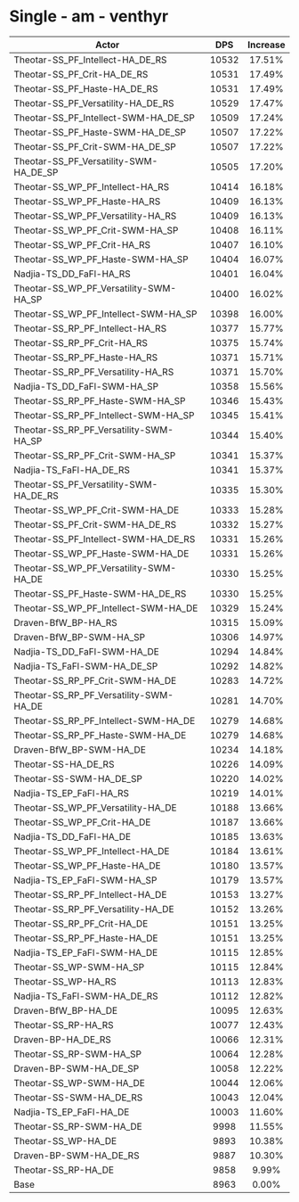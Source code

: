 # Single - am - venthyr
| Actor | DPS | Increase |
|---|:---:|:---:|
|Theotar-SS_PF_Intellect-HA_DE_RS|10532|17.51%|
|Theotar-SS_PF_Crit-HA_DE_RS|10531|17.49%|
|Theotar-SS_PF_Haste-HA_DE_RS|10531|17.49%|
|Theotar-SS_PF_Versatility-HA_DE_RS|10529|17.47%|
|Theotar-SS_PF_Intellect-SWM-HA_DE_SP|10509|17.24%|
|Theotar-SS_PF_Haste-SWM-HA_DE_SP|10507|17.22%|
|Theotar-SS_PF_Crit-SWM-HA_DE_SP|10507|17.22%|
|Theotar-SS_PF_Versatility-SWM-HA_DE_SP|10505|17.20%|
|Theotar-SS_WP_PF_Intellect-HA_RS|10414|16.18%|
|Theotar-SS_WP_PF_Haste-HA_RS|10409|16.13%|
|Theotar-SS_WP_PF_Versatility-HA_RS|10409|16.13%|
|Theotar-SS_WP_PF_Crit-SWM-HA_SP|10408|16.11%|
|Theotar-SS_WP_PF_Crit-HA_RS|10407|16.10%|
|Theotar-SS_WP_PF_Haste-SWM-HA_SP|10404|16.07%|
|Nadjia-TS_DD_FaFl-HA_RS|10401|16.04%|
|Theotar-SS_WP_PF_Versatility-SWM-HA_SP|10400|16.02%|
|Theotar-SS_WP_PF_Intellect-SWM-HA_SP|10398|16.00%|
|Theotar-SS_RP_PF_Intellect-HA_RS|10377|15.77%|
|Theotar-SS_RP_PF_Crit-HA_RS|10375|15.74%|
|Theotar-SS_RP_PF_Haste-HA_RS|10371|15.71%|
|Theotar-SS_RP_PF_Versatility-HA_RS|10371|15.70%|
|Nadjia-TS_DD_FaFl-SWM-HA_SP|10358|15.56%|
|Theotar-SS_RP_PF_Haste-SWM-HA_SP|10346|15.43%|
|Theotar-SS_RP_PF_Intellect-SWM-HA_SP|10345|15.41%|
|Theotar-SS_RP_PF_Versatility-SWM-HA_SP|10344|15.40%|
|Theotar-SS_RP_PF_Crit-SWM-HA_SP|10341|15.37%|
|Nadjia-TS_FaFl-HA_DE_RS|10341|15.37%|
|Theotar-SS_PF_Versatility-SWM-HA_DE_RS|10335|15.30%|
|Theotar-SS_WP_PF_Crit-SWM-HA_DE|10333|15.28%|
|Theotar-SS_PF_Crit-SWM-HA_DE_RS|10332|15.27%|
|Theotar-SS_PF_Intellect-SWM-HA_DE_RS|10331|15.26%|
|Theotar-SS_WP_PF_Haste-SWM-HA_DE|10331|15.26%|
|Theotar-SS_WP_PF_Versatility-SWM-HA_DE|10330|15.25%|
|Theotar-SS_PF_Haste-SWM-HA_DE_RS|10330|15.25%|
|Theotar-SS_WP_PF_Intellect-SWM-HA_DE|10329|15.24%|
|Draven-BfW_BP-HA_RS|10315|15.09%|
|Draven-BfW_BP-SWM-HA_SP|10306|14.97%|
|Nadjia-TS_DD_FaFl-SWM-HA_DE|10294|14.84%|
|Nadjia-TS_FaFl-SWM-HA_DE_SP|10292|14.82%|
|Theotar-SS_RP_PF_Crit-SWM-HA_DE|10283|14.72%|
|Theotar-SS_RP_PF_Versatility-SWM-HA_DE|10281|14.70%|
|Theotar-SS_RP_PF_Intellect-SWM-HA_DE|10279|14.68%|
|Theotar-SS_RP_PF_Haste-SWM-HA_DE|10279|14.68%|
|Draven-BfW_BP-SWM-HA_DE|10234|14.18%|
|Theotar-SS-HA_DE_RS|10226|14.09%|
|Theotar-SS-SWM-HA_DE_SP|10220|14.02%|
|Nadjia-TS_EP_FaFl-HA_RS|10219|14.01%|
|Theotar-SS_WP_PF_Versatility-HA_DE|10188|13.66%|
|Theotar-SS_WP_PF_Crit-HA_DE|10187|13.66%|
|Nadjia-TS_DD_FaFl-HA_DE|10185|13.63%|
|Theotar-SS_WP_PF_Intellect-HA_DE|10184|13.61%|
|Theotar-SS_WP_PF_Haste-HA_DE|10180|13.57%|
|Nadjia-TS_EP_FaFl-SWM-HA_SP|10179|13.57%|
|Theotar-SS_RP_PF_Intellect-HA_DE|10153|13.27%|
|Theotar-SS_RP_PF_Versatility-HA_DE|10152|13.26%|
|Theotar-SS_RP_PF_Crit-HA_DE|10151|13.25%|
|Theotar-SS_RP_PF_Haste-HA_DE|10151|13.25%|
|Nadjia-TS_EP_FaFl-SWM-HA_DE|10115|12.85%|
|Theotar-SS_WP-SWM-HA_SP|10115|12.84%|
|Theotar-SS_WP-HA_RS|10113|12.83%|
|Nadjia-TS_FaFl-SWM-HA_DE_RS|10112|12.82%|
|Draven-BfW_BP-HA_DE|10095|12.63%|
|Theotar-SS_RP-HA_RS|10077|12.43%|
|Draven-BP-HA_DE_RS|10066|12.31%|
|Theotar-SS_RP-SWM-HA_SP|10064|12.28%|
|Draven-BP-SWM-HA_DE_SP|10058|12.22%|
|Theotar-SS_WP-SWM-HA_DE|10044|12.06%|
|Theotar-SS-SWM-HA_DE_RS|10043|12.04%|
|Nadjia-TS_EP_FaFl-HA_DE|10003|11.60%|
|Theotar-SS_RP-SWM-HA_DE|9998|11.55%|
|Theotar-SS_WP-HA_DE|9893|10.38%|
|Draven-BP-SWM-HA_DE_RS|9887|10.30%|
|Theotar-SS_RP-HA_DE|9858|9.99%|
|Base|8963|0.00%|
